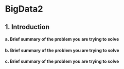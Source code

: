 # BigData2

## 1. Introduction
#### a. Brief summary of the problem you are trying to solve 



#### b. Brief summary of the problem you are trying to solve 


#### c. Brief summary of the problem you are trying to solve 
